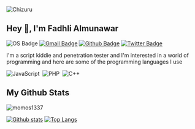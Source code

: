 ![Chizuru](https://c.tenor.com/OJ7dWLRs3JAAAAAC/mizuhara-chizuru.gif)
## Hey 👋, I'm Fadhli Almunawar
![OS Badge](https://img.shields.io/badge/OS-linux-blue?&logo=Linux)
[![Gmail Badge](https://img.shields.io/badge/-almunawarfadhli@gmail.com-c14438?style=flat&logo=Gmail&logoColor=white&link=mailto:almunawarfadhli@gmail.com)](mailto:almunawarfadhli@gmail.com) 
[![Github Badge](https://img.shields.io/badge/-momos1337-grey?style=flat&logo=github&logoColor=white&link=https://github.com/momos1337/)](https://www.github.com/momos1337/)
[![Twitter Badge](https://img.shields.io/badge/-fadhlimomos_-00acee?style=flat&logo=twitter&logoColor=white&link=https://twitter.com/fadhlimomos_/)](https://www.twitter.com/fadhlimomos_/)
<p align='left'>I'm a script kiddie and penetration tester and I'm interested in a world of programming and here are some of the programming languages ​​I use</p>

![JavaScript](https://img.shields.io/badge/-JavaScript-282A36?style=flat&logo=javascript)&nbsp;
![PHP](https://img.shields.io/badge/-PHP-282A36?style=flat&logo=PHP)&nbsp;
![C++](https://img.shields.io/badge/C++-282A36?style=flat&logo=c%2B%2B)&nbsp;

## My Github Stats
<p align=left> <img src=https://komarev.com/ghpvc/?username=momos1337 alt=momos1337 /> </p>

[![Github stats](https://github-readme-stats.vercel.app/api?username=momos1337&show_icons=true&include_all_commits=true&hide_border=true&bg_color=282A36&icon_color=686868&title_color=57c7ff&text_color=9aedfe&custom_title=My+Github+Stats)](https://github.com/momos1337/github-readme-stats)
[![Top Langs](https://github-readme-stats.vercel.app/api/top-langs/?username=momos1337&layout=compact&hide_border=true&bg_color=282A36&icon_color=686868&title_color=57c7ff&text_color=9aedfe)](https://github.com/momos1337/github-readme-stats)
